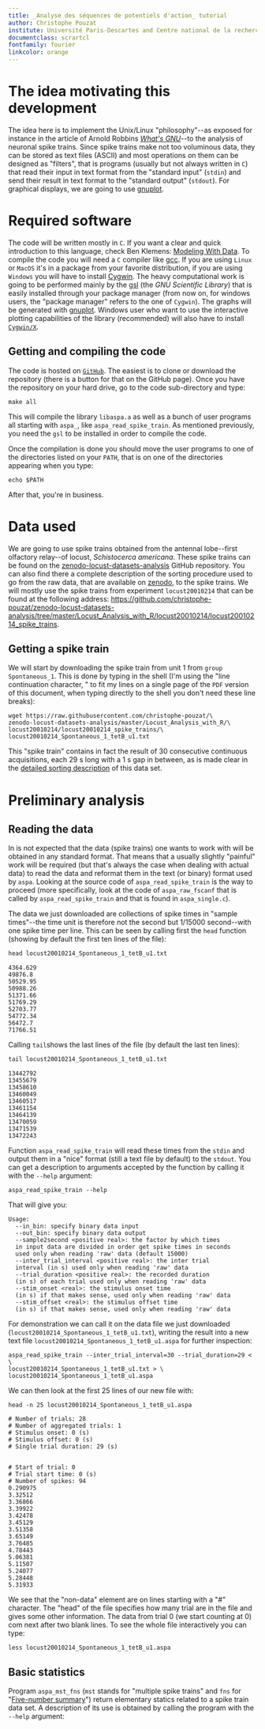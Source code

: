 ```yaml
---
title: _Analyse des séquences de potentiels d'action_ tutorial
author: Christophe Pouzat
institute: Université Paris-Descartes and Centre national de la recherche scientitfique
documentclass: scrartcl
fontfamily: fourier
linkcolor: orange
---
```


# The idea motivating this development

The idea here is to implement the Unix/Linux "philosophy"--as exposed for instance in the article of Arnold Robbins [_What's GNU_](http://www.linuxjournal.com/article/2762)--to the analysis of neuronal spike trains. Since spike trains make not too voluminous data, they can be stored as text files (ASCII) and most operations on them can be designed as "filters", that is programs (usually but not always written in `C`) that read their input in text format from the "standard input" (`stdin`) and send their result in text format to the "standard output" (`stdout`). For graphical displays, we are going to use [gnuplot](http://gnuplot.info/).

# Required software

The code will be written mostly in `C`. If you want a clear and quick introduction to this language, check Ben Klemens: [Modeling With Data](http://modelingwithdata.org/about_the_book.html). To compile the code you will need a `C` compiler like [gcc](https://gcc.gnu.org/). If you are using `Linux` or `MacOS` it's in a package from your favorite distribution, if you are using `Windows` you will have to install [Cygwin](https://cygwin.com/index.html). The heavy computational work is going to be performed mainly by the [gsl](http://www.gnu.org/software/gsl/) (the _GNU Scientific Library_) that is easily installed through your package manager (from now on, for windows users, the "package manager" refers to the one of `Cygwin`). The graphs will be generated with [gnuplot](http://www.gnuplot.info/). Windows user who want to use the interactive plotting capabilities of the library (recommended) will also have to install [`Cygwin/X`](http://x.cygwin.com/).

## Getting and compiling the code

The code is hosted on [`GitHub`](https://github.com/christophe-pouzat/aspa). The easiest is to clone or download the repository (there is a button for that on the GitHub page). Once you have the repository on your hard drive, go to the code sub-directory and type:

~~~{#make .bash}
make all
~~~

This will compile the library `libaspa.a` as well as a bunch of user programs all starting with `aspa_`, like `aspa_read_spike_train`. As mentioned previously, you need the `gsl` to be installed in order to compile the code. 

Once the compilation is done you should move the user programs to one of the directories listed on your `PATH`, that is on one of the directories appearing when you type:

~~~{#echo-PATH}
echo $PATH
~~~

After that, you're in business.

# Data used

We are going to use spike trains obtained from the antennal lobe--first olfactory relay--of locust, _Schistocerca americana_. These spike trains can be found on the [zenodo-locust-datasets-analysis](https://christophe-pouzat.github.io/zenodo-locust-datasets-analysis/) GitHub repository. You can also find there a complete description of the sorting procedure used to go from the raw data, that are available on [zenodo](https://zenodo.org/record/21589), to the spike trains. We will mostly use the spike trains from experiment `locust20010214` that can be found at the following address: <https://github.com/christophe-pouzat/zenodo-locust-datasets-analysis/tree/master/Locust_Analysis_with_R/locust20010214/locust20010214_spike_trains>.

## Getting a spike train

We will start by downloading the spike train from unit 1 from `group` `Spontaneous_1`. This is done by typing in the shell (I'm using the "line continuation character, \" to fit my lines on a single page of the `PDF` version of this document, when typing directly to the shell you don't need these line breaks):

~~~{#download-locust20010214_Spontaneous_1_tetB_u1 .bash}
wget https://raw.githubusercontent.com/christophe-pouzat/\
zenodo-locust-datasets-analysis/master/Locust_Analysis_with_R/\
locust20010214/locust20010214_spike_trains/\
locust20010214_Spontaneous_1_tetB_u1.txt
~~~

This "spike train" contains in fact the result of 30 consecutive continuous acquisitions, each 29 s long with a 1 s gap in between, as is made clear in the [detailed sorting description](https://christophe-pouzat.github.io/zenodo-locust-datasets-analysis/Locust_Analysis_with_R/locust20010214/Sorting_20010214_tetB.html) of this data set.

# Preliminary analysis

## Reading the data

In is not expected that the data (spike trains) one wants to work with will be obtained in any standard format. That means that a usually slightly "painful" work will be required (but that's always the case when dealing with actual data) to read the data and reformat them in the text (or binary) format used by `aspa`. Looking at the source code of `aspa_read_spike_train` is the way to proceed (more specifically, look at the code of `aspa_raw_fscanf` that is called by `aspa_read_spike_train` and that is found in `aspa_single.c`). 

The data we just downloaded are collections of spike times in "sample times"--the time unit is therefore not the second but 1/15000 second--with one spike time per line. This can be seen by calling first the `head` function (showing by default the first ten lines of the file):

~~~{#head-locust20010214_Spontaneous_1_tetB_u1.txt .bash}
head locust20010214_Spontaneous_1_tetB_u1.txt
~~~

~~~
4364.629
49876.8
50529.95
50988.26
51371.66
51769.29
52703.77
54772.34
56472.7
71766.51
~~~

Calling `tail`shows the last lines of the file (by default the last ten lines):

~~~{#tail-locust20010214_Spontaneous_1_tetB_u1.txt .bash}
tail locust20010214_Spontaneous_1_tetB_u1.txt
~~~

~~~
13442792
13455679
13458610
13460049
13460517
13461154
13464139
13470059
13471539
13472243
~~~

Function `aspa_read_spike_train` will read these times from the `stdin` and output them in a "nice" format (still a text file by default) to the `stdout`. You can get a description to arguments accepted by the function by calling it with the `--help` argument:

~~~{#aspa_read_spike_train-help}
aspa_read_spike_train --help
~~~

That will give you:

~~~
Usage: 
  --in_bin: specify binary data input
  --out_bin: specify binary data output
  --sample2second <positive real>: the factor by which times
  in input data are divided in order get spike times in seconds
  used only when reading 'raw' data (default 15000)
  --inter_trial_interval <positive real>: the inter trial
  interval (in s) used only when reading 'raw' data
  --trial_duration <positive real>: the recorded duration
  (in s) of each trial used only when reading 'raw' data
  --stim_onset <real>: the stimulus onset time
  (in s) if that makes sense, used only when reading 'raw' data
  --stim_offset <real>: the stimulus offset time
  (in s) if that makes sense, used only when reading 'raw' data
~~~

For demonstration we can call it on the data file we just downloaded (`locust20010214_Spontaneous_1_tetB_u1.txt`), writing the result into a new text file `locust20010214_Spontaneous_1_tetB_u1.aspa` for further inspection:

~~~{#aspa_read_spike_train-locust20010214_Spontaneous_1_tetB_u1 .bash}
aspa_read_spike_train --inter_trial_interval=30 --trial_duration=29 < \
locust20010214_Spontaneous_1_tetB_u1.txt > \
locust20010214_Spontaneous_1_tetB_u1.aspa
~~~

We can then look at the first 25 lines of our new file with:

~~~{.bash}
head -n 25 locust20010214_Spontaneous_1_tetB_u1.aspa 
~~~

~~~
# Number of trials: 28
# Number of aggregated trials: 1
# Stimulus onset: 0 (s)
# Stimulus offset: 0 (s)
# Single trial duration: 29 (s)


# Start of trial: 0
# Trial start time: 0 (s)
# Number of spikes: 94
0.290975
3.32512
3.36866
3.39922
3.42478
3.45129
3.51358
3.65149
3.76485
4.78443
5.06381
5.11507
5.24077
5.28448
5.31933
~~~

We see that the "non-data" element are on lines starting with a "#" character. The "head" of the file specifies how many trial are in the file and gives some other information. The data from trial 0 (we start counting at 0) com next after two blank lines. To see the whole file interactively you can type:

~~~{.bash}
less locust20010214_Spontaneous_1_tetB_u1.aspa 
~~~

## Basic statistics

Program `aspa_mst_fns` (`mst` stands for "multiple spike trains" and `fns` for "[Five-number summary](https://en.wikipedia.org/wiki/Five-number_summary)") return elementary statics related to a spike train data set. A description of its use is obtained by calling the program with the `--help` argument:

~~~{#aspa_mst_fns-help .bash}
~~~

